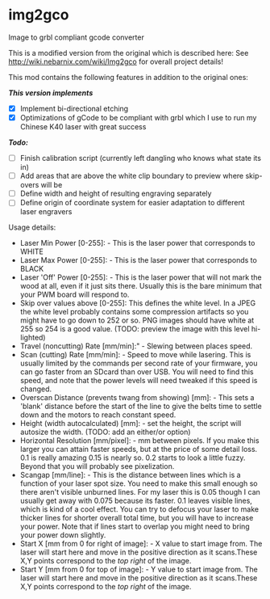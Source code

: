 # img2gco
Image to grbl compliant gcode converter

This is a modified version from the original which is described here:
See http://wiki.nebarnix.com/wiki/Img2gco for overall project details!

This mod contains the following features in addition to the original ones:

_**This version implements**_

- [X] Implement bi-directional etching
- [X] Optimizations of gCode to be compliant with grbl which I use to run my Chinese K40 laser with great success

_**Todo:**_

- [ ] Finish calibration script (currently left dangling who knows what state its in)
- [ ] Add areas that are above the white clip boundary to preview where skip-overs will be 
- [ ] Define width and height of resulting engraving separately
- [ ] Define origin of coordinate system for easier adaptation to different laser engravers

Usage details:
* Laser Min Power [0-255]: - This is the laser power that corresponds to WHITE
* Laser Max Power [0-255]: - This is the laser power that corresponds to BLACK
* Laser 'Off' Power [0-255]: - This is the laser power that will not mark the wood at all, even if it just sits there. Usually this is the bare minimum that your PWM board will respond to.
* Skip over values above [0-255]: This defines the white level. In a JPEG the white level probably contains some compression artifacts so you might have to go down to 252 or so. PNG images should have white at 255 so 254 is a good value. (TODO: preview the image with this level hi-lighted)
* Travel (noncutting) Rate [mm/min]:" - Slewing between places speed.
* Scan (cutting) Rate [mm/min]: - Speed to move while lasering. This is usually limited by the commands per second rate of your firmware, you can go faster from an SDcard than over USB. You will need to find this speed, and note that the power levels will need tweaked if this speed is changed.
* Overscan Distance (prevents twang from showing) [mm]: - This sets a 'blank' distance before the start of the line to give the belts time to settle down and the motors to reach constant speed.
* Height (width autocalculated) [mm]: - set the height, the script will autosize the width. (TODO: add an either/or option)
* Horizontal Resolution [mm/pixel]: - mm between pixels. If you make this larger you can attain faster speeds, but at the price of some detail loss. 0.1 is really amazing 0.15 is nearly so. 0.2 starts to look a little fuzzy. Beyond that you will probably see pixelization.
* Scangap [mm/line]: - This is the distance between lines which is a function of your laser spot size. You need to make this small enough so there aren't visible unburned lines. For my laser this is 0.05 though I can usually get away with 0.075 because its faster. 0.1 leaves visible lines, which is kind of a cool effect. You can try to defocus your laser to make thicker lines for shorter overall total time, but you will have to increase your power. Note that if lines start to overlap you might need to bring your power down slightly.
* Start X [mm from 0 for right of image]: - X value to start image from. The laser will start here and move in the positive direction as it scans.These X,Y points correspond to the *top right* of the image.
* Start Y [mm from 0 for top of image]: - Y value to start image from. The laser will start here and move in the positive direction as it scans.These X,Y points correspond to the *top right* of the image.
